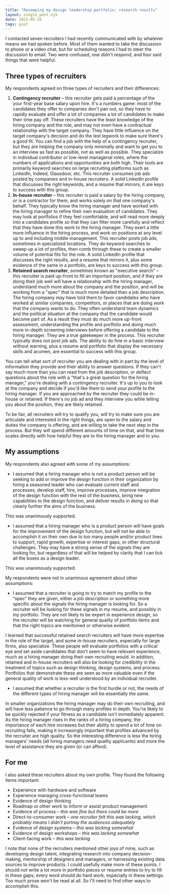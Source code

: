 ```yaml
---
title: "Revamping my design leadership portfolio: research results"
layout: single_post.njk
date: 2021-05-16
tags: post
---
```


I contacted seven recruiters I had recently communicated with by whatever means we had spoken before. Most of them wanted to take the discussion to phone or a video chat, but for scheduling reasons I had to steer the discussion to email. Two were confused, one didn't respond, and four said things that were helpful.

## Three types of recruiters

My respondents agreed on three types of recruiters and their differences:

1. **Contingency recruiter** – this recruiter gets paid a percentage of the your first-year base salary upon hire. It's a numbers game: most of the candidates they offer to companies don't pan out, so they have to rapidly evaluate and offer a lot of companies a lot of candidates to make their time pay off. These recruiters have the least knowledge of the hiring company and the role, and may not even have a contractual relationship with the target company. They have little influence on the target company's decision and do the lest legwork to make sure there's a good fit. You can find a job with the help of a contingency recruiter, but they are helping the company only minimally and want to get you to an interview as fast as possible, not as well as possible. They specialize in individual contributor or low-level managerial roles, where the numbers of applications and opportunities are both high. Their tools are primarily keyword searches on large recruiting platforms such as LinkedIn, Indeed, Glassdoor, etc. This recruiter consumes job ads posted by companies and in-house recruiters. A solid LinkedIn profile that discusses the right keywords, and a resume that mirrors, it are keys to success with this group.
2. **In-house recruiter** – this recruiter is paid a salary by the hiring company, or is a contractor for them, and works solely on that one company's behalf. They typically know the hiring manager and have worked with the hiring manager to refine their own evaluation of candidates. They may look at portfolios if they feel comfortable, and will read more deeply into a candidates profile so that they can filter more carefully and reflect that they have done this work to the hiring manager. They exert a little more influence in the hiring process, and work on positions at any level up to and including middle management. This recruiter posts job ads, sometimes in specialized locations. They do keyword searches to sweep up a lot of profiles, then comb through these to create a smaller volume of potential fits for the role. A solid LinkedIn profile that discusses the right results, and a resume that mirrors it, plus some evidence of the same in a portfolio, are keys to success with this group.
3. **Retained search recruiter**, sometimes known as "executive search" – this recruiter is paid up-front to fill an important position, and if they are doing their job well will have a relationship with the hiring manager, understand much more about the company and the position, and will be working from a "spec" that is much more detailed than a job description. The hiring company may have told them to favor candidates who have worked at similar companies, competitors, or places that are doing work that the company wants to do. They often understand team dynamics and the political situation at the company that the candidate would become part of. As a result they must do much more up-front assessment, understanding the profile and portfolio and doing much more in-depth screening interviews before offering a candidate to the hiring manager. They are a true gatekeeper in the process. This recruiter typically does not post job ads. The ability to do fine in a basic interview without warning, plus a resume and portfolio that display the necessary skills and acumen, are essential to success with this group.

You can tell what sort of recruiter you are dealing with in part by the level of information they provide and their ability to answer questions. If they can't say much more than you can read from the job description, or deflect questions about the role with a "that's a great question for the hiring manager," you're dealing with a contingency recruiter. It's up to you to look at the company and decide if you'd like them to send your profile to the hiring manager. If you are approached by the recruiter they could be in-house or retained. If there's no job ad and they interview you while telling you about the position, they are likely retained.

To be fair, all recruiters will try to qualify you, will try to make sure you are articulate and interested in the right things, are open to the salary and duties the company is offering, and are willing to take the next step in the process. But they will spend different amounts of time on that, and that time scales directly with how helpful they are to the hiring manager and to you.

## My assumptions

My respondents also agreed with some of my assumptions:

- I assumed that a hiring manager who is not a product person will be seeking to add or improve the design function in their organization by hiring a seasoned leader who can evaluate current staff and processes, develop staff, hire, improve processes, improve integration of the design function with the rest of the business, bring new capabilities to the design function, and deliver results in doing so that clearly further the aims of the business.

This was unanimously supported.

- I assumed that a hiring manager who is a product person will have goals for the improvement of the design function, but will not be able to accomplish it on their own due to too many people and/or product lines to support, rapid growth, expertise or interest gaps, or other structural challenges. They may have a strong sense of the signals they are looking for, but regardless of that will be helped by clarity that I can tick all the boxes as a design leader.

This was unanimously supported.

My respondents were not in unanimous agreement about other assumptions:

- I assumed that a recruiter is going to try to match my profile to the “spec” they are given, either a job description or something more specific about the signals the hiring manager is looking for. So a recruiter will be looking for these signals in my resume, and possibly in my portfolio. They are not likely to be expert in experience design, so the recruiter will be watching for general quality of portfolio items and that the right topics are mentioned or otherwise evident.

I learned that successful retained search recruiters will have more expertise in the role of the target, and some in-house recruiters, especially for large firms, also specialize. These people will evaluate portfolios with a critical eye and set aside candidates that don't seem to have relevant experience, much as a hiring manager doing their own recruiting would. In addition, retained and in-house recruiters will also be looking for credibility in the treatment of topics such as design thinking, design systems, and process. Portfolios that demonstrate these are seen as more valuable even if the general quality of work is less-well understood by an individual recruiter.

- I assumed that whether a recruiter is the first hurdle or not, the needs of the different types of hiring manager will be essentially the same.

In smaller organizations the hiring manager may do their own recruiting, and will have less patience to go through many profiles in depth. You're likely to be quickly rejected if your fitness as a candidate isn't immediately apparent. As the hiring manager rises in the ranks of a hiring company, the importance of each hire increases but their ability to spend a lot of time on recruiting falls, making it increasingly important that profiles advanced by the recruiter are high quality. So the interesting difference is less the hiring managers' needs (all hiring managers need quality applicants) and more the level of assistance they are given (or can afford).

## For me

I also asked these recruiters about my own profile. They found the following items important:

- Experience with hardware and software
- Experience managing cross-functional teams
- Evidence of design thinking
- Roadmap or other work to inform or assist product management
- Evidence of process – _this was fine but there could be more_
- Direct-to-consumer work – _one recruiter felt this was lacking, which probably means I didn't portray the audiences adequately_
- Evidence of design systems – _this was lacking somewhat_
- Evidence of design workshops – _this was lacking somewhat_
- Client-facing work – _this was lacking_

I note that none of the recruiters mentioned other joys of mine, such as developing design talent, integrating research into company decision-making, mentorship of designers and managers, or harnessing existing data sources to improve products. I could usefully make more of these points. I should _not_ write a lot more in portfolio pieces or resume entries to try to fill in these gaps; every word should do hard work, especially in these settings. Too much prose won't be read at all. So I'll need to find other ways to accomplish this.
